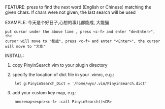 FEATURE:
	press <c-f> to find the next word (English or Chinese) matching the given
	chars. If chars were not given, the last search will be used

EXAMPLE:
	今天是个好日子,心想的事儿都能成,
	大能猫

	put cursor under the above line , press <c-f> and enter "dn<Enter>", the
	cursor will move to "都能", press <c-f> and enter "<Enter>", the cursor
	will move to "大能"

INSTALL:

1. copy PinyinSearch.vim to your plugin directory

2. specify the location of dict file in your .vimrc, e.g.:

		let g:PinyinSearch_Dict = '/home/wyx/.vim/PinyinSearch.dict'

3. add your custom key map, e.g.:

		nnoremap<expr><c-f> :call PinyinSearch()<CR>

